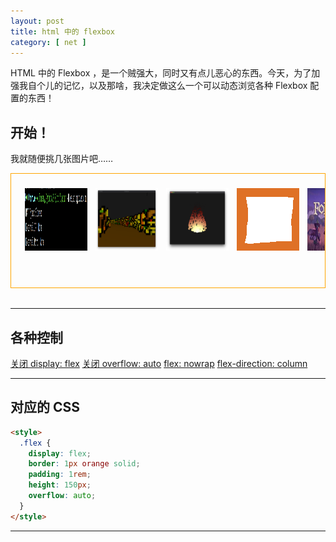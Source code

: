 ```yaml
---
layout: post
title: html 中的 flexbox
category: [ net ]
---
```


HTML 中的 Flexbox ，是一个贼强大，同时又有点儿恶心的东西。今天，为了加强我自个儿的记忆，以及那啥，我决定做这么一个可以动态浏览各种 Flexbox 配置的东西！

## 开始！

我就随便挑几张图片吧……

<style>
  .flex {
    display: flex;
    border: 1px orange solid;
    padding: 1rem;
    height: 150px;
    margin-bottom: 2rem;
  }
  
  .wrap {
    flex-wrap: wrap;
  }
  
  .overflow {
    overflow: auto;
  }

  .little-pic {
    width: 100px;
    height: 100px;
    padding: 0.4rem;
  }
</style>

<div class="flex overflow" id="flexbox">
  <img src="/assets/comeon.png" class="little-pic">
  <img src="/assets/cheating.png" class="little-pic">
  <img src="/assets/fire.png" class="little-pic">
  <img src="/assets/frame.png" class="little-pic">
  <img src="/assets/ftk.jpeg" class="little-pic">
  <img src="/assets/function.png" class="little-pic">
  <img src="/assets/hmm.png" class="little-pic">
  <img src="/assets/horray.png" class="little-pic">
  <img src="/assets/plot.png" class="little-pic">
  <img src="/assets/punch1.png" class="little-pic">
  <img src="/assets/shitty.png" class="little-pic">
  <img src="/assets/starfort.jpg" class="little-pic">
  <img src="/assets/tent.jpg" class="little-pic">
  <img src="/assets/tile.png" class="little-pic">
  <img src="/assets/traffic_jam.jpg" class="little-pic">
</div>

---

## 各种控制

<a href="javascript:toggFlex()" id="flexButton">关闭 display: flex</a>
<a href="javascript:toggJustify()" id="justifyButton"></a>
<a href="javascript:toggAlign()" id="alignButton"></a>
<a href="javascript:toggOverflow()" id="overflowButton">关闭 overflow: auto</a>
<a href="javascript:toggFlexWrap()" id="flexWrapButton">flex: nowrap</a>
<a href="javascript:toggWrapDir()" id="flexWrapDirButton">flex-direction: column</a>

---

## 对应的 CSS 

```html
<style>
  .flex {
    display: flex;
    border: 1px orange solid;
    padding: 1rem;
    height: 150px;
    overflow: auto;
  }
</style>
```

---

<script>
  let flex = true;
  let overflow = true;
  let wrap = false;
  let wrapDirection = false;
  let flexbox = document.getElementById("flexbox");
  let flexButton = document.getElementById("flexButton");
  let overflowButton = document.getElementById("overflowButton");
  let justifyButton = documen```````____```````t.getElementById("justifyButton");
  let alignButton = document.getElementById("alignButton");
  let flexWrapDirButton = document.getElementById("flexWrapDirButton");
  let justifies = [
    "auto", "baseline", "center", "end", "first", "flex-end", "flex-start",
    "last", "left", "legacy", "normal", "right", "safe", "self-end", "self-start",
    "start", "stretch", "unsafe", "inherit", "initial", "revert", "unset"
  ];
  let justifyNow = 0;
  let alignNow = 0;
  
  function toggFlex() {
    flex = !flex;
    if (!flex) {
      flexbox.classList.remove("flex");
      flexButton.innerText = "开启 display: flex";
    } else {
      flexbox.classList.add("flex");
      flexButton.innerText = "关掉 display: flex";
    }
    updateStyle();
  }
  
  function toggOverflow() {
    overflow = !overflow;
    if (!overflow) {
      flexbox.classList.remove("overflow");
      overflowButton.innerText = "开启 overflow: auto";
    } else {
      flexbox.classList.add("overflow");
      overflowButton.innerText = "关掉 overflow: auto";
    }
    updateStyle();
  }
  
  function toggFlexWrap() {
    wrap = !wrap;
    if (!wrap) {
      flexbox.classList.remove("wrap");
      flexWrapButton.innerText = "flex-wrap: nowrap";
    } else {
      flexbox.classList.add("wrap");
      flexWrapButton.innerText = "flex-wrap: wrap";
    }
    updateStyle();
  }

  function toggJustify() {
    justifyNow++;
    if (justifyNow >= justifies.length) {
      justifyNow = 0;
    }
    
    updateStyle();
  }
  
  function toggAlign() {
    alignNow++;
    if (alignNow >= justifies.length) {
      alignNow = 0;
    }
    
    updateStyle();
  }
  
  function toggWrapDir() {
    wrapDirection = !wrapDirection;

    updateStyle();
  }

  function updateStyle() {
    let build = "";
    build += "justify-content: " + justifies[justifyNow] + ";";
    build += "align-items: " + justifies[alignNow] + ";";
    build += "flex-direction: " + (wrapDirection ? "column" : "row") + ";"; 
    
    justifyButton.innerText = "justify-content: " + justifies[justifyNow];
    alignButton.innerText = "align-items: " + justifies[alignNow];
    flexWrapDirButton.innerText = "flex-direction: " + (wrapDirection ? "column" : "row");
    flexbox.style = build;
    
    let code = document.getElementsByTagName("code")[0];
    let str = `<span class="nt">&lt;style&gt;</span>
  <span class="nc">.flex</span> <span class="p">{</span>
    ` + (flex ? `<span class="nl">display</span><span class="p">:</span> <span class="n">flex</span><span class="p">;</span>` : `<span class="nl">display</span><span class="p">:</span> <span class="n">block</span><span class="p">;</span>`) + `
    ` + (wrap ? `<span class="nl">flex-wrap</span><span class="p">:</span> <span class="n">wrap</span><span class="p">;</span>` : `<span class="nl">flex-wrap</span><span class="p">:</span> <span class="n">nowrap</span><span class="p">;</span>`) + `
    ` + (wrapDirection ? `<span class="nl">flex-direction</span><span class="p">:</span> <span class="n">column</span><span class="p">;</span>` : `<span class="nl">flex-direction</span><span class="p">:</span> <span class="n">row</span><span class="p">;</span>`) + `
    <span class="nl">justify-content</span><span class="p">:</span> <span class="nb">` + justifies[justifyNow] + `</span><span class="p">;</span>
    <span class="nl">align-items</span><span class="p">:</span> <span class="nb">` + justifies[alignNow] + `</span><span class="p">;</span>
` + (overflow ? `    <span class="nl">overflow</span><span class="p">:</span> <span class="nb">auto</span><span class="p">;</span><br />  ` : `  `) +
`<span class="p">}</span>
<span class="nt">&lt;/style&gt;</span>`;
    code.innerHTML = str;
  }
  
  updateStyle();
</script>